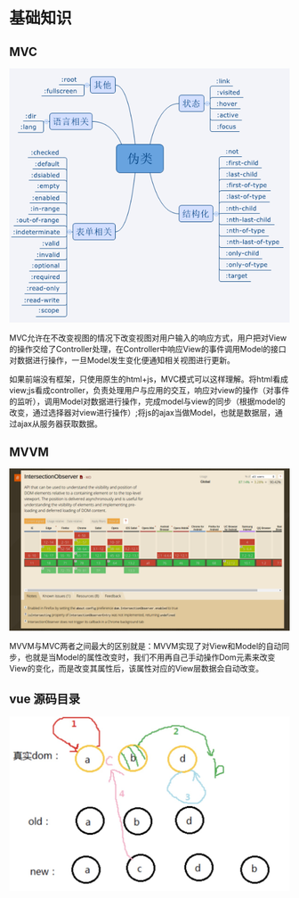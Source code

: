 # 基础知识

## MVC

![](../.gitbook/assets/image%20%28135%29.png)

MVC允许在不改变视图的情况下改变视图对用户输入的响应方式，用户把对View的操作交给了Controller处理，在Controller中响应View的事件调用Model的接口对数据进行操作，一旦Model发生变化便通知相关视图进行更新。

如果前端没有框架，只使用原生的html+js，MVC模式可以这样理解。将html看成view;js看成controller，负责处理用户与应用的交互，响应对view的操作（对事件的监听），调用Model对数据进行操作，完成model与view的同步（根据model的改变，通过选择器对view进行操作）;将js的ajax当做Model，也就是数据层，通过ajax从服务器获取数据。  


## MVVM

![](../.gitbook/assets/image%20%2811%29.png)

MVVM与MVC两者之间最大的区别就是：MVVM实现了对View和Model的自动同步，也就是当Model的属性改变时，我们不用再自己手动操作Dom元素来改变View的变化，而是改变其属性后，该属性对应的View层数据会自动改变。 

## vue 源码目录

![](../.gitbook/assets/image%20%2895%29.png)

